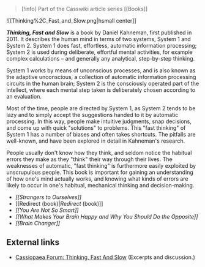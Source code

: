 > [!info] Part of the Casswiki article series [[Books]]


![[Thinking%2C_Fast_and_Slow.png|hsmall center]]

_**Thinking, Fast and Slow**_ is a book by Daniel Kahneman, first published in 2011. It describes the human mind in terms of two systems, System 1 and System 2. System 1 does fast, effortless, automatic information processing; System 2 is used during deliberate, effortful mental activities, for example complex calculations – and generally any analytical, step-by-step thinking.

System 1 works by means of unconscious processes, and is also known as the adaptive unconscious, a collection of automatic information processing circuits in the human brain; System 2 is the consciously operated part of the intellect, where each mental step taken is deliberately chosen according to an evaluation.

Most of the time, people are directed by System 1, as System 2 tends to be lazy and to simply accept the suggestions handed to it by automatic processing. In this way, people make intuitive judgments, snap decisions, and come up with quick "solutions" to problems. This "fast thinking" of System 1 has a number of biases and often takes shortcuts. The pitfalls are well-known, and have been explored in detail in Kahneman's research.

People usually don't know how they think, and seldom notice the habitual errors they make as they "think" their way through their lives. The weaknesses of automatic, "fast thinking" is furthermore easily exploited by unscrupulous people. This book is important for gaining an understanding of how one's mind actually works, and knowing what kinds of errors are likely to occur in one's habitual, mechanical thinking and decision-making.

*   _[[Strangers to Ourselves]]_
*   [[Redirect (book)|_Redirect_ (book)]]
*   _[[You Are Not So Smart]]_
*   _[[What Makes Your Brain Happy and Why You Should Do the Opposite]]_
*   _[[Brain Changer]]_

External links
--------------

*   [Cassiopaea Forum: Thinking, Fast And Slow](https://cassiopaea.org/forum/index.php/topic,26334.0.html) (Excerpts and discussion.)